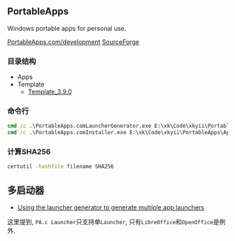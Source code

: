
## PortableApps

Windows portable apps for personal use.

[PortableApps.com/development](https://portableapps.com/development)
[SourceForge](https://sourceforge.net/projects/portableapps/)


### 目录结构

- Apps
- Template
    - [Template_3.9.0](https://downloads.sourceforge.net/portableapps/PortableApps.com_Application_Template_3.9.0.zip)


### 命令行
```cmd
cmd /c .\PortableApps.comLauncherGenerator.exe E:\xk\Code\xkyii\PortableApps\Apps\RapidEE
cmd /c .\PortableApps.comInstaller.exe E:\xk\Code\xkyii\PortableApps\Apps\RapidEE
```

### 计算SHA256
```cmd
certutil -hashfile filename SHA256
```

## 多启动器
- [Using the launcher generator to generate multiple app launchers](https://portableapps.com/node/65720)

这里提到, `PA.c Launcher`只支持单`Launcher`, 只有`LibreOffice`和`OpenOffice`是例外.